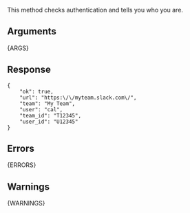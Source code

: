 
This method checks authentication and tells you who you are.


## Arguments

{ARGS}


## Response

	{
		"ok": true,
		"url": "https:\/\/myteam.slack.com\/",
		"team": "My Team",
		"user": "cal",
		"team_id": "T12345",
		"user_id": "U12345"
	}


## Errors

{ERRORS}

## Warnings

{WARNINGS}

